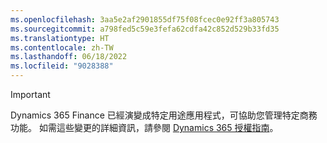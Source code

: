 ```yaml
---
ms.openlocfilehash: 3aa5e2af2901855df75f08fcec0e92ff3a805743
ms.sourcegitcommit: a798fed5c59e3fefa62cdfa42c852d529b33fd35
ms.translationtype: HT
ms.contentlocale: zh-TW
ms.lasthandoff: 06/18/2022
ms.locfileid: "9028388"
---
```

> [!IMPORTANT]
> Dynamics 365 Finance 已經演變成特定用途應用程式，可協助您管理特定商務功能。 如需這些變更的詳細資訊，請參閱 [Dynamics 365 授權指南](https://go.microsoft.com/fwlink/p/?LinkId=866544)。
 

